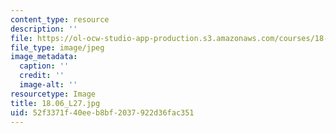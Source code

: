 ```yaml
---
content_type: resource
description: ''
file: https://ol-ocw-studio-app-production.s3.amazonaws.com/courses/18-06-linear-algebra-spring-2010/52f3371f40eeb8bf2037922d36fac351_18.06_L27.jpg
file_type: image/jpeg
image_metadata:
  caption: ''
  credit: ''
  image-alt: ''
resourcetype: Image
title: 18.06_L27.jpg
uid: 52f3371f-40ee-b8bf-2037-922d36fac351
---
```

